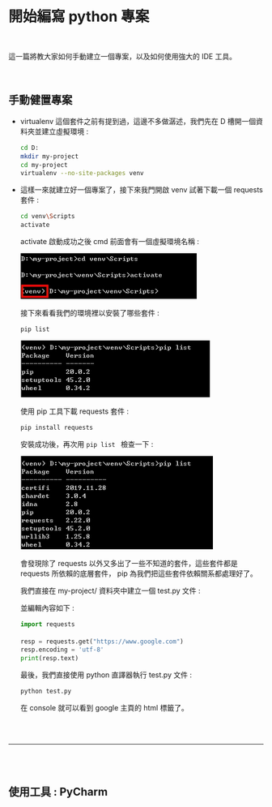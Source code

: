 # 開始編寫 python 專案

<br>

這一篇將教大家如何手動建立一個專案，以及如何使用強大的 IDE 工具。

<br>

## 手動健置專案

* virtualenv 這個套件之前有提到過，這邊不多做潺述，我們先在 D 槽開一個資料夾並建立虛擬環境 : 

    ```bash
    cd D:
    mkdir my-project
    cd my-project
    virtualenv --no-site-packages venv
    ```

* 這樣一來就建立好一個專案了，接下來我門開啟 venv 試著下載一個 requests 套件 : 

    ```bash
    cd venv\Scripts
    activate
    ```

    activate 啟動成功之後 cmd 前面會有一個虛擬環境名稱 : 

    ![new](./imgs/new.jpg)

    接下來看看我們的環境裡以安裝了哪些套件 : 

    ```bash
    pip list
    ```
    ![new](./imgs/new_1.jpg)

    使用 pip 工具下載 requests 套件 : 

    ```bash
    pip install requests
    ```

    安裝成功後，再次用 `pip list ` 檢查一下 : 

     ![new](./imgs/new_3.jpg)


    會發現除了 requests 以外又多出了一些不知道的套件，這些套件都是 requests 所依賴的底層套件， pip 為我們把這些套件依賴關系都處理好了。

    我們直接在 my-project/ 資料夾中建立一個  test.py 文件 : 

    並編輯內容如下 : 

    ```py
    import requests

    resp = requests.get("https://www.google.com")
    resp.encoding = 'utf-8'
    print(resp.text)
    ```

    最後，我們直接使用 python 直譯器執行 test.py 文件 : 

    ```bash
    python test.py
    ```

    在 console 就可以看到 google 主頁的 html 標籤了。


<br>
<br>

---

<br>
<br>

## 使用工具 : PyCharm
